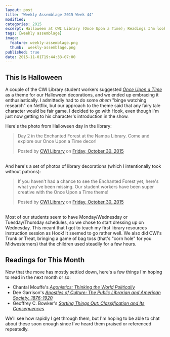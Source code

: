 ```yaml
---
layout: post
title: "Weekly Assemblage 2015 Week 44"
modified:
categories: 2015
excerpt: Halloween at CWI Library (Once Upon a Time); Readings I'm looking forward to; Taught my first library resources session.  
tags: [weekly assemblage]
image:
  feature: weekly-assemblage.png
  thumb:  weekly-assemblage.png
published: true
date: 2015-11-01T19:44:33-07:00
---
```

## This Is Halloween 

A couple of the CWI Library student workers suggested [*Once Upon a Time*](https://en.wikipedia.org/wiki/Once_Upon_a_Time_(TV_series)) as a theme for our Halloween decorations, and we ended up embracing it enthusiastically.  I admittedly had to do some *ahem* "binge watching research" on Netflix, but our approach to the theme said that any fairy tale character would be fair game. I decided to go with Hook, even though I'm just now getting to his character's introduction in the show. 

Here's the photo from Halloween day in the library: 

<div id="fb-root"></div><script>(function(d, s, id) {  var js, fjs = d.getElementsByTagName(s)[0];  if (d.getElementById(id)) return;  js = d.createElement(s); js.id = id;  js.src = "//connect.facebook.net/en_US/sdk.js#xfbml=1&version=v2.3";  fjs.parentNode.insertBefore(js, fjs);}(document, 'script', 'facebook-jssdk'));</script><div class="fb-post" data-href="https://www.facebook.com/CWILibrary/posts/919061274843143:0" data-width="500"><div class="fb-xfbml-parse-ignore"><blockquote cite="https://www.facebook.com/CWILibrary/photos/a.173016252780986.43002.154768854605726/919061274843143/?type=3"><p>Day 2 in the Enchanted Forest at the Nampa Library. Come and explore our Once Upon a Time decor!</p>Posted by <a href="https://www.facebook.com/CWILibrary/">CWI Library</a> on&nbsp;<a href="https://www.facebook.com/CWILibrary/photos/a.173016252780986.43002.154768854605726/919061274843143/?type=3">Friday, October 30, 2015</a></blockquote></div></div>

&#32;  
And here's a set of photos of library decorations (which I intentionally took without patrons): 

<div id="fb-root"></div><script>(function(d, s, id) {  var js, fjs = d.getElementsByTagName(s)[0];  if (d.getElementById(id)) return;  js = d.createElement(s); js.id = id;  js.src = "//connect.facebook.net/en_US/sdk.js#xfbml=1&version=v2.3";  fjs.parentNode.insertBefore(js, fjs);}(document, 'script', 'facebook-jssdk'));</script><div class="fb-post" data-href="https://www.facebook.com/CWILibrary/posts/919142651501672" data-width="500"><div class="fb-xfbml-parse-ignore"><blockquote cite="https://www.facebook.com/CWILibrary/posts/919142651501672"><p>If you haven&#039;t had a chance to see the Enchanted Forest yet, here&#039;s what you&#039;ve been missing. Our student workers have been super creative with the Once Upon a Time theme!</p>Posted by <a href="https://www.facebook.com/CWILibrary/">CWI Library</a> on&nbsp;<a href="https://www.facebook.com/CWILibrary/posts/919142651501672">Friday, October 30, 2015</a></blockquote></div></div>  

&#32;  
Most of our students seem to have Monday/Wednesday or Tuesday/Thursday schedules, so we chose to start dressing up on Wednesday. This meant that I got to teach my first library resources instruction session as Hook! It seemed to go rather well. We also did CWI's Trunk or Treat, bringing a game of bag toss (that's "corn hole" for you Midwesterners) that the children used steadily for a few hours.   

## Readings for This Month  

Now that the move has mostly settled down, here's a few things I'm hoping to read in the next month or so:  

- Chantal Mouffe's [*Agonistics: Thinking the World Politically*](http://www.worldcat.org/title/agonistics-thinking-the-world-politically/oclc/813931637)  
- Dee Garrison's [*Apostles of Culture: The Public Librarian and American Society, 1876-1920*](http://www.worldcat.org/title/apostles-of-culture-the-public-librarian-and-american-society-1876-1920/oclc/4529934)  
- Geoffrey C. Bowker's [*Sorting Things Out: Classification and Its Consequences*](http://www.worldcat.org/title/sorting-things-out-classification-and-its-consequences/oclc/878583923)  

We'll see how rapidly I get through them, but I'm hoping to be able to chat about these soon enough since I've heard them praised or referenced repeatedly.   
